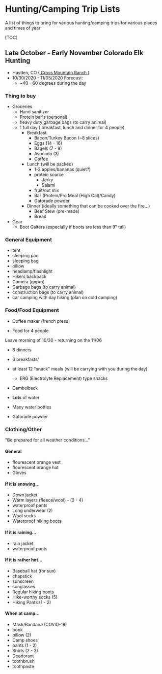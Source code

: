 # Hunting/Camping Trip Lists

A list of things to bring for various hunting/camping trips for various places
and times of year

[TOC]

## Late October - Early November Colorado Elk Hunting

* Hayden, CO ([ Cross Mountain Ranch ](http://crossmountainranch.com/elk_hunting_northwest_colorado.htm))
* 10/30/2020 - 11/05/2020 Forecast:
	* ~40 - 60 degrees during the day

### Thing to buy 
* Groceries
  * Hand sanitizer
  * Protein bar's (personal)
  * heavy duty garbage bags (to carry animal)
  * 1 full day ( breakfast, lunch and dinner for 4 people)
    * Breakfast:
    	* Bacon/Turkey Bacon (~8 slices)
    	* Eggs (14 - 16)
    	* Bagels (7 - 8)
    	* Avocado (3)
    	* Coffee
    * Lunch (will be packed)
    	* 1-2 apples/bananas (quiet?)
    	* protein source 
    	  * Jerky
    	  * Salami
    	* fruit/nut mix
    	* Bar (Protein/Pro Meal (High Cal)/Candy)
    	* Gatorade powder
    * Dinner (ideally something that can be cooked over the fire...)
    	* Beef Stew (pre-made)
    	* Bread
* Gear
  * Boot Gaiters (especially if boots are less than 9" tall)

### General Equipment 
* tent
* sleeping pad
* sleeping bag
* pillow
* headlamp/flashlight
* Hikers backpack
* Camera (gopro)
* Garbage bags (to carry animal)
* construction bags (to carry animal)
* car camping with day hiking (plan on cold camping)


### Food/Food Equipment
* Coffee maker (french press)

* Food for 4 people

Leave morning of 10/30 - returning on the 11/06
* 6 dinners
* 6 breakfasts'
* at least 12 "snack" meals (will be carrying with you during the day)
	* ERG (Electrolyte Replacement) type snacks

* Cambelback
* **Lots** of water
* Many water bottles

* Gatorade powder

### Clothing/Other

"Be prepared for all weather conditions..."

#### General

* flourescent orange vest
* flourescent orange hat
* Gloves

#### If it is snowing...
* Down jacket
* Warm layers (fleece/wool) - (3 - 4)
* waterproof pants
* Long underwear (2)
* Wool socks
* Waterproof hiking boots


#### If it is raining...
* rain jacket
* waterproof pants


#### If it is rather hot...
* Baseball hat (for sun)
* chapstick
* sunscreen
* sunglasses
* Regular hiking boots
* Hike-worthy socks (5)
* Hiking Pants (1 - 2)


#### When at camp...

* Mask/Bandana (COVID-19)
* book
* pillow (2)
* Camp shoes
* pants (1 - 2)
* Shirts (2 - 3)
* Deodorant
* toothbrush
* toothpaste
